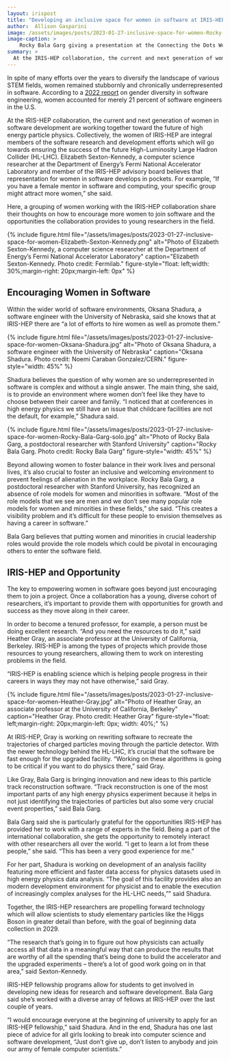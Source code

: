 ```yaml
---
layout: irispost
title: "Developing an inclusive space for women in software at IRIS-HEP"
author:  Allison Gasparini
image: /assets/images/posts/2023-01-27-inclusive-space-for-women-Rocky-Bala-Garg-WS.png
image-caption: >
    Rocky Bala Garg giving a presentation at the Connecting the Dots Workshop, Princeton University, June 2, 2022. Credit: Henry Schreiner, Princeton University
summary: >
  At the IRIS-HEP collaboration, the current and next generation of women in software development are working together toward the future of high energy particle physics. 
---
```


In spite of many efforts over the years to diversify the landscape of various STEM fields, women remained stubbornly and chronically underrepresented in software. According to a [2022 report](https://www.celential.ai/blog/percentage-of-female-software-engineers/&sa=D&source=editors&ust=1675183084200683&usg=AOvVaw3wG0ztG_q7bNlQ5Xb7iHzU) on gender diversity in software engineering, women accounted for merely 21 percent of software engineers in the U.S.


At the IRIS-HEP collaboration, the current and next generation of women in software development are working together toward the future of high energy particle physics. Collectively, the women of IRIS-HEP are integral members of the software research and development efforts which will go towards ensuring the success of the future High-Luminosity Large Hadron Collider (HL-LHC). Elizabeth Sexton-Kennedy, a computer science researcher at the Department of Energy’s Fermi National Accelerator Laboratory and member of the IRIS-HEP advisory board believes that representation for women in software develops in pockets. For example, “If you have a female mentor in software and computing, your specific group might attract more women,” she said.

Here, a grouping of women working with the IRIS-HEP collaboration share their thoughts on how to encourage more women to join software and the opportunities the collaboration provides to young researchers in the field.  

{% include figure.html
    file="/assets/images/posts/2023-01-27-inclusive-space-for-women-Elizabeth-Sexton-Kennedy.png"
    alt="Photo of Elizabeth Sexton-Kennedy, a computer science researcher at the Department of Energy’s Fermi National Accelerator Laboratory"
    caption="Elizabeth Sexton-Kennedy. Photo credit: Fermilab."
    figure-style="float: left;width: 30%;margin-right: 20px;margin-left: 0px"
%}

## Encouraging Women in Software

Within the wider world of software environments, Oksana Shadura, a software engineer with the University of Nebraska, said she knows that at IRIS-HEP there are “a lot of efforts to hire women as well as promote them.” 

{% include figure.html
    file="/assets/images/posts/2023-01-27-inclusive-space-for-women-Oksana-Shadura.jpg"
    alt="Photo of Oksana Shadura, a software engineer with the University of Nebraska"
    caption="Oksana Shadura. Photo credit: Noemi Caraban Gonzalez/CERN."
    figure-style="width: 45%"
%}

Shadura believes the question of why women are so underrepresented in software is complex and without a single answer. The main thing, she said, is to provide an environment where women don’t feel like they have to choose between their career and family. “I noticed that at conferences in high energy physics we still have an issue that childcare facilities are not the default, for example,” Shadura said.


{% include figure.html
    file="/assets/images/posts/2023-01-27-inclusive-space-for-women-Rocky-Bala-Garg-solo.jpg"
    alt="Photo of Rocky Bala Garg, a postdoctoral researcher with Stanford University"
    caption="Rocky Bala Garg. Photo credit: Rocky Bala Garg"
    figure-style="width: 45%"
%} 

Beyond allowing women to foster balance in their work lives and personal lives, it’s also crucial to foster an inclusive and welcoming environment to prevent feelings of alienation in the workplace. Rocky Bala Garg, a postdoctoral researcher with Stanford University, has recognized an absence of role models for women and minorities in software. “Most of the role models that we see are men and we don’t see many popular role models for women and minorities in these fields,” she said. “This creates a visibility problem and it’s difficult for these people to envision themselves as having a career in software.” 



Bala Garg believes that putting women and minorities in crucial leadership roles would provide the role models which could be pivotal in encouraging others to enter the software field. 



## IRIS-HEP and Opportunity

The key to empowering women in software goes beyond just encouraging them to join a project. Once a collaboration has a young, diverse cohort of researchers, it’s important to provide them with opportunities for growth and success as they move along in their career.



In order to become a tenured professor, for example, a person must be doing excellent research. “And you need the resources to do it,” said Heather Gray, an associate professor at the University of California, Berkeley. IRIS-HEP is among the types of projects which provide those resources to young researchers, allowing them to work on interesting problems in the field.

“IRIS-HEP is enabling science which is helping people progress in their careers in ways they may not have otherwise,” said Gray. 

{% include figure.html
    file="/assets/images/posts/2023-01-27-inclusive-space-for-women-Heather-Gray.jpg"
    alt="Photo of Heather Gray,  an associate professor at the University of California, Berkeley"
    caption="Heather Gray. Photo credit: Heather Gray"
    figure-style="float: left;margin-right: 20px;margin-left: 0px; width: 40%;"
%}


At IRIS-HEP, Gray is working on rewriting software to recreate the trajectories of charged particles moving through the particle detector. With the newer technology behind the HL-LHC, it’s crucial that the software be fast enough for the upgraded facility. “Working on these algorithms is going to be critical if you want to do physics there,” said Gray.

Like Gray, Bala Garg is bringing innovation and new ideas to this particle track reconstruction software. “Track reconstruction is one of the most important parts of any high energy physics experiment because it helps in not just identifying the trajectories of particles but also some very crucial event properties,” said Bala Garg.

Bala Garg said she is particularly grateful for the opportunities IRIS-HEP has provided her to work with a range of experts in the field. Being a part of the international collaboration, she gets the opportunity to remotely interact with other researchers all over the world. “I get to learn a lot from these people,” she said. “This has been a very good experience for me.”

For her part, Shadura is working on development of an analysis facility featuring more efficient and faster data access for physics datasets used in high energy physics data analysis. “The goal of this facility provides also an modern development environment for physicist and to enable the execution of increasingly complex analyses for the HL-LHC needs,”” said Shadura.

Together, the IRIS-HEP researchers are propelling forward technology which will allow scientists to study elementary particles like the Higgs Boson in greater detail than before, with the goal of beginning data collection in 2029.

“The research that’s going in to figure out how physicists can actually access all that data in a meaningful way that can produce the results that are worthy of all the spending that’s being done to build the accelerator and the upgraded experiments – there’s a lot of good work going on in that area,” said Sexton-Kennedy.

IRIS-HEP fellowship programs allow for students to get involved in developing new ideas for research and software development. Bala Garg said she’s worked with a diverse array of fellows at IRIS-HEP over the last couple of years. 

“I would encourage everyone at the beginning of university to apply for an IRIS-HEP fellowship,” said Shadura. And in the end, Shadura has one last piece of advice for all girls looking to break into computer science and software development, “Just don’t give up, don’t listen to anybody and join our army of female computer scientists.” 